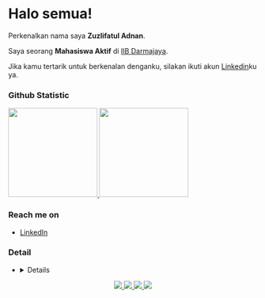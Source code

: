 # Halo semua! 

Perkenalkan nama saya **Zuzlifatul Adnan**.

Saya seorang **Mahasiswa Aktif** di [IIB Darmajaya](https://www.darmajaya.ac.id/).

Jika kamu tertarik untuk berkenalan denganku, silakan ikuti akun [Linkedin](https://www.linkedin.com/in/zuzlifatul-adnan-a5a345271/)ku ya.


### Github Statistic
<p align="left">
<a href="https://github.com/Adnan146">
  <img height="180em" src="https://github-readme-stats-eight-theta.vercel.app/api?username=Adnan146&show_icons=true&theme=algolia&include_all_commits=true&count_private=true"/>
  <img height="180em" src="https://github-readme-stats-eight-theta.vercel.app/api/top-langs/?username=Adnan146&layout=compact&langs_count=8&theme=algolia"/>
</a>
</p>

### Reach me on
- <a href="https://www.linkedin.com/in/zuzlifatul-adnan-a5a345271/">LinkedIn</a>

### Detail 
- <details>
<p align="center">
  <a href="https://github.com/Adnan146">
    <img src="http://github-profile-summary-cards.vercel.app/api/cards/profile-details?username=Adnan&theme=transparent" />
  </a>
  <a href="https://github.com/Adnan146">
    <img src="https://github-readme-streak-stats.herokuapp.com/?user=Adnan146&hide_border=true&card_width=338&theme=transparent" />
  </a>
  <a href="https://github.com/Adnan146">
    <img src="http://github-profile-summary-cards.vercel.app/api/cards/stats?username=Adnan146&theme=transparent" />
  </a>
  <a href="https://github.com/Adnan146">
    <img src="https://github-readme-stats.vercel.app/api/top-langs/?username=Adnan146&langs_count=10&exclude_repo=&hide=jupyter%20notebook,vim%20script,cmake,makefile,batchfile,emacs%20lisp,css,html&layout=default&card_width=699&hide_border=true&theme=transparent" />
  </a>
</p>
</details>


